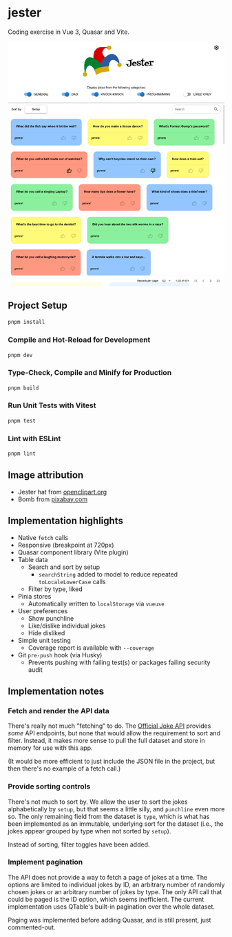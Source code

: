 # jester

Coding exercise in Vue 3, Quasar and Vite.

![app screenshot](./app-screenshot.png)

## Project Setup

```sh
pnpm install
```

### Compile and Hot-Reload for Development

```sh
pnpm dev
```

### Type-Check, Compile and Minify for Production

```sh
pnpm build
```

### Run Unit Tests with Vitest

```sh
pnpm test
```

### Lint with ESLint

```sh
pnpm lint
```

## Image attribution
- Jester hat from [openclipart.org](https://openclipart.org/detail/214483/colored-jester-hat-by-dear_theophilus-214483)
- Bomb from [pixabay.com](https://pixabay.com/de/illustrations/bombe-explodieren-detonieren-1602109/)

## Implementation highlights
 - Native `fetch` calls
 - Responsive (breakpoint at 720px)
 - Quasar component library (Vite plugin)
 - Table data
   - Search and sort by setup
     - `searchString` added to model to reduce repeated `toLocaleLowerCase` calls 
   - Filter by type, liked
 - Pinia stores 
   - Automatically written to `localStorage` via `vueuse`
 - User preferences
   - Show punchline
   - Like/dislike individual jokes
   - Hide disliked
 - Simple unit testing
   - Coverage report is available with `--coverage`
 - Git `pre-push` hook (via Husky)
   - Prevents pushing with failing test(s) or packages failing security audit

## Implementation notes

### Fetch and render the API data
There's really not much "fetching" to do. The [Official Joke API](https://github.com/15Dkatz/official_joke_api/)
provides *some* API endpoints, but none that would allow the requirement to sort and filter.
Instead, it makes more sense to pull the full dataset and store in memory for
use with this app.

(It would be more efficient to just include the JSON file in the project, but then there's no example of a fetch call.)

### Provide sorting controls
There's not much to sort by. We allow the user to sort the jokes alphabetically by `setup`,
but that seems a little silly, and `punchline` even more so. The only remaining field
from the dataset is `type`, which is what has been implemented as an immutable, underlying
sort for the dataset (i.e., the jokes appear grouped by type when not sorted by `setup`).

Instead of sorting, filter toggles have been added.

### Implement pagination
The API does not provide a way to fetch a page of jokes at a time. The options are limited to individual jokes
by ID, an arbitrary number of randomly chosen jokes or an arbitrary number of jokes by type. The only API call
that could be paged is the ID option, which seems inefficient. The current implementation uses QTable's built-in
pagination over the whole dataset.

Paging was implemented before adding Quasar, and is still present, just commented-out.
